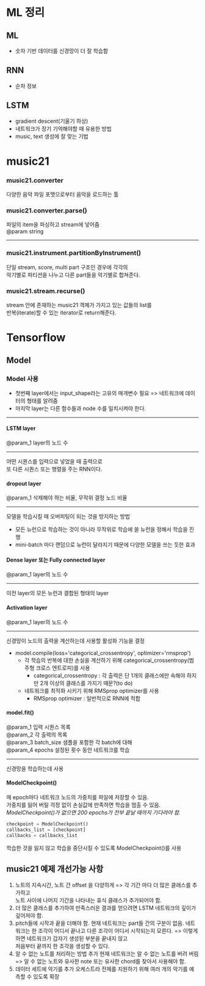 # ML 정리

## ML
- 숫자 기반 데이터를 신경망이 더 잘 학습함

## RNN
- 순차 정보

## LSTM
- gradient descent(기울기 하상)
- 네트워크가 장기 기억해야할 때 유용한 방법
- music, text 생성에 잘 맞는 기법

# music21
### music21.converter
다양한 음악 파일 포맷으로부터 음악을 로드하는 툴  

### music21.converter.parse()
파일의 item을 파싱하고 stream에 넣어줌  
@param string  

---------------------------------------------
### music21.instrument.partitionByInstrument()
단일 stream, score, multi part 구조인 경우에 각각의  
악기별로 파티션을 나누고 다른 part들을 악기별로 합쳐준다.  

### music21.stream.recurse()
stream 안에 존재하는 music21 객체가 가지고 있는 값들의 list를  
반복(iterate)할 수 있는 iterator로 return해준다.

# Tensorflow

## Model
### Model 사용
- 첫번째 layer에서는 input_shape라는 고유의 매개변수 필요
=> 네트워크에 데이터의 형태를 알려줌
- 마지막 layer는 다른 함수들과 node 수를 일치시켜야 한다.  
-------------------------------------------------------

#### LSTM layer
@param_1 layer의 노드 수  

-------------------------
어떤 시퀀스를 입력으로 넣었을 때 출력으로  
또 다른 시퀀스 또는 행렬을 주는 RNN이다.

#### dropout layer
@param_1 삭제해야 하는 비율, 무작위 결정 노드 비율  

-------------------------------------------------
모델을 학습시킬 때 오버피팅이 되는 것을 방지하는 방법  
  - 모든 뉴런으로 학습하는 것이 아니라 무작위로 학습에 쓸 뉴런을
  정해서 학습을 진행
  - mini-batch 마다 랜덤으로 뉴런이 달라지기 때문에 다양한 모델을 쓰는 듯한 효과

#### Dense layer 또는 Fully connected layer  
@param_1 layer의 노드 수  

-----------------------
이전 layer의 모든 뉴런과 결합된 형태의 layer

#### Activation layer  
@param_1 layer의 노드 수  

-----------------------
신경망이 노드의 출력을 계산하는데 사용할 활성화 기능을 결정

- model.compile(loss='categorical_crossentropy', optimizer='rmsprop')
    - 각 학습의 반복에 대한 손실을 계산하기 위해 
    categorical_crossentropy(범주형 크로스 엔트로피)를 사용
        - categorical_crossentropy : 각 출력은 단 1개의 클래스에만 속해야 하지만
        2개 이상의 클래스를 가지기 때문?(to do)
    - 네트워크를 최적화 시키기 위해 RMSprop optimizer를 사용
        - RMSprop optimizer : 일반적으로 RNN에 적합

#### model.fit()
@param_1 입력 시퀀스 목록  
@param_2 각 출력의 목록  
@param_3 batch_size 샘플을 포함한 각 batch에 대해  
@param_4 epochs 설정된 횟수 동안 네트워크를 학습  

----------------------------------------------
신경망을 학습하는데 사용

#### ModelCheckpoint()
매 epoch마다 네트워크 노드의 가중치를 파일에 저장할 수 있음.  
가중치를 잃어 버릴 걱정 없이 손실값에 만족하면 학습을 멈출 수 있음.  
*ModelCheckpoint()가 없으면 200 epochs가 전부 끝날 때까지 기다려야 함.*
```python
checkpoint = ModelCheckpoint()
callbacks_list = [checkpoint]
callbacks = callbacks_list
```
학습한 것을 잃지 않고 학습을 중단시킬 수 있도록 ModelCheckpoint()를 사용


## music21 예제 개선가능 사항
1. 노트의 지속시간, 노트 간 offset 을 다양하게
    => 각 기간 마다 더 많은 클래스를 추가하고  
    노트 사이에 나머지 기간을 나타내는 휴식 클래스가 추가되어야 함.
1. 더 많은 클래스를 추가하여 만족스러운 결과를 얻으려면 LSTM 네트워크의 깊이가 깊어져야 함.
1. pitch들에 시작과 끝을 더해야 함.
    현재 네트워크는 part들 간의 구분이 없음.
    네트워크는 한 조각이 어디서 끝나고 다른 조각이 어디서 시작되는지 모른다.
    => 이렇게 하면 네트워크가 갑자기 생성된 부분을 끝내지 않고  
    처음부터 끝까지 한 조각을 생성할 수 있다.
1. 알 수 없는 노트를 처리하는 방법 추가
    현재 네트워크는 알 수 없는 노트를 버려 버림
    => 알 수 없는 노트와 유사한 note 또는 유사한 chord를 찾아서 사용해야 함.
1. 데이터 세트에 악기를 추가
    오케스트라 전체를 지원하기 위해 여러 개의 악기를 예측할 수 있도록 확장
